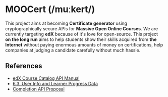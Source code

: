 # MOOCert (/muːkert/)

This project aims at becoming **Certificate generator** using cryptographically secure APIs for **Massive Open Online Courses**. We are currently targeting **edX** because of it's love for open-source. This project **on the long run** aims to help students show their skills acquired from **the Internet** without paying enormous amounts of money on certifications, help companies at judging a candidate carefully without much hassle.

## References

- [edX Course Catalog API Manual](https://buildmedia.readthedocs.org/media/pdf/course-catalog-api-guide/latest/course-catalog-api-guide.pdf)
- [6.3. User Info and Learner Progress Data](https://edx.readthedocs.io/projects/devdata/en/latest/internal_data_formats/sql_schema.html)
- [Completion API Proposal](https://openedx.atlassian.net/wiki/spaces/AC/pages/162247762/Completion+API)
